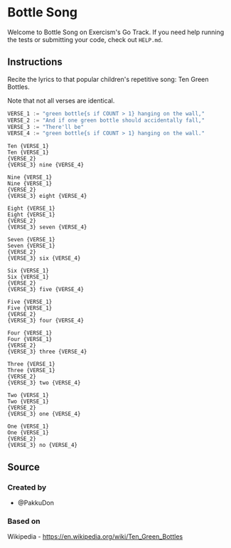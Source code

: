 # Bottle Song

Welcome to Bottle Song on Exercism's Go Track.
If you need help running the tests or submitting your code, check out `HELP.md`.

## Instructions

Recite the lyrics to that popular children's repetitive song: Ten Green Bottles.

Note that not all verses are identical.

```go
VERSE_1 := "green bottle{s if COUNT > 1} hanging on the wall,"
VERSE_2 := "And if one green bottle should accidentally fall,"
VERSE_3 := "There'll be"
VERSE_4 := "green bottle{s if COUNT > 1} hanging on the wall."
```

```text
Ten {VERSE_1}
Ten {VERSE_1}
{VERSE_2}
{VERSE_3} nine {VERSE_4}

Nine {VERSE_1}
Nine {VERSE_1}
{VERSE_2}
{VERSE_3} eight {VERSE_4}

Eight {VERSE_1}
Eight {VERSE_1}
{VERSE_2}
{VERSE_3} seven {VERSE_4}

Seven {VERSE_1}
Seven {VERSE_1}
{VERSE_2}
{VERSE_3} six {VERSE_4}

Six {VERSE_1}
Six {VERSE_1}
{VERSE_2}
{VERSE_3} five {VERSE_4}

Five {VERSE_1}
Five {VERSE_1}
{VERSE_2}
{VERSE_3} four {VERSE_4}

Four {VERSE_1}
Four {VERSE_1}
{VERSE_2}
{VERSE_3} three {VERSE_4}

Three {VERSE_1}
Three {VERSE_1}
{VERSE_2}
{VERSE_3} two {VERSE_4}

Two {VERSE_1}
Two {VERSE_1}
{VERSE_2}
{VERSE_3} one {VERSE_4}

One {VERSE_1}
One {VERSE_1}
{VERSE_2}
{VERSE_3} no {VERSE_4}
```

## Source

### Created by

- @PakkuDon

### Based on

Wikipedia - https://en.wikipedia.org/wiki/Ten_Green_Bottles